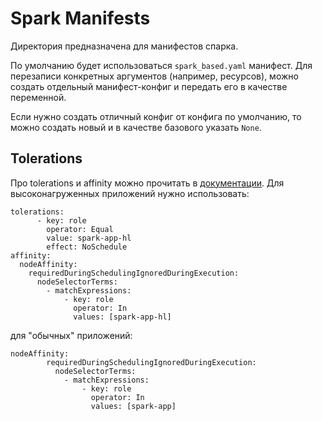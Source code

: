 # Spark Manifests

Директория предназначена для манифестов спарка.

По умолчанию будет использоваться `spark_based.yaml` манифест. Для перезаписи конкретных аргументов (например, ресурсов), можно создать отдельный манифест-конфиг и передать его в качестве переменной.

Если нужно создать отличный конфиг от конфига по умолчанию, то можно создать новый и в качестве базового указать `None`.

## Tolerations

Про tolerations и affinity можно прочитать в [документации](https://wiki.yandex.ru/ons-home/servisy/yandex-clo/managed-service-for-kubernetes/affinity-i-tolerations/).
Для высоконагруженных приложений нужно использовать:

```
tolerations:
      - key: role
        operator: Equal
        value: spark-app-hl
        effect: NoSchedule
affinity:
  nodeAffinity:
    requiredDuringSchedulingIgnoredDuringExecution:
      nodeSelectorTerms:
        - matchExpressions:
            - key: role
              operator: In
              values: [spark-app-hl]
```

для "обычных" приложений:

```
nodeAffinity:
        requiredDuringSchedulingIgnoredDuringExecution:
          nodeSelectorTerms:
            - matchExpressions:
                - key: role
                  operator: In
                  values: [spark-app]
```
